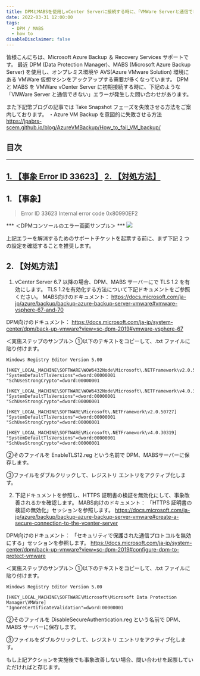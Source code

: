 ```yaml
---
title: DPMとMABSを使用しvCenter Serverに接続する時に、「VMWare Serverと通信できない」Error 33623 が発生した場合の対処方法
date: 2022-03-31 12:00:00
tags:
  - DPM / MABS 
  - how to
disableDisclaimer: false
---
```


<!-- more -->
皆様こんにちは、Microsoft Azure Backup ＆ Recovery Services サポートです。
最近 DPM (Data Protection Manager)、MABS (Microsoft Azure Backup Server) を使用し、オンプレミス環境や AVS(Azure VMware Solution) 環境にある VMWare 仮想マシンをアックアップする需要が多くなっています。
DPM と MABS を VMWare vCenter Server に初期接続する時に、下記のような「VMWare Server と通信できない」エラーが発生した問い合わせがあります。

また下記幣ブログの記事では Take Snapshot フェーズを失敗させる方法をご案内しております。
・Azure VM Backup を意図的に失敗させる方法
https://jpabrs-scem.github.io/blog/AzureVMBackup/How_to_fail_VM_backup/

## 目次
-----------------------------------------------------------
[1. 【事象 Error ID 33623】](#1)
[2. 【対処方法】](#2)
-----------------------------------------------------------



## 1. 【事象】<a id="1"></a>
>Error ID 33623 
>Internal error code 0x80990EF2 

*** ＜DPMコンソールのエラー画面サンプル＞ ***
![](https://user-images.githubusercontent.com/71251920/161022695-3e7da576-4708-442b-800a-45d94a32f307.png)





上記エラーを解消するためのサポートチケットを起票する前に、まず下記 2 つの設定を確認することを推奨します。

## 2. 【対処方法】<a id="2"></a>
1. vCenter Server 6.7 以降の場合、DPM、MABS サーバーにで TLS 1.2 を有効にします。
TLS 1.2を有効化する方法について下記ドキュメントをご参照ください。
 MABS向けのドキュメント：
https://docs.microsoft.com/ja-jp/azure/backup/backup-azure-backup-server-vmware#vmware-vsphere-67-and-70

DPM向けのドキュメント：
https://docs.microsoft.com/ja-jp/system-center/dpm/back-up-vmware?view=sc-dpm-2019#vmware-vsphere-67

＜実施ステップのサンプル＞
①以下のテキストをコピーして、.txt ファイルに貼り付けます。
```
Windows Registry Editor Version 5.00

[HKEY_LOCAL_MACHINE\SOFTWARE\WOW6432Node\Microsoft\.NETFramework\v2.0.50727]
"SystemDefaultTlsVersions"=dword:00000001
"SchUseStrongCrypto"=dword:00000001

[HKEY_LOCAL_MACHINE\SOFTWARE\WOW6432Node\Microsoft\.NETFramework\v4.0.30319]
"SystemDefaultTlsVersions"=dword:00000001
"SchUseStrongCrypto"=dword:00000001

[HKEY_LOCAL_MACHINE\SOFTWARE\Microsoft\.NETFramework\v2.0.50727]
"SystemDefaultTlsVersions"=dword:00000001
"SchUseStrongCrypto"=dword:00000001

[HKEY_LOCAL_MACHINE\SOFTWARE\Microsoft\.NETFramework\v4.0.30319]
"SystemDefaultTlsVersions"=dword:00000001
"SchUseStrongCrypto"=dword:00000001
```
②そのファイルを EnableTLS12.reg という名前で DPM、MABSサーバーに保存します。

③ファイルをダブルクリックして、レジストリ エントリをアクティブ化します。



2. 下記ドキュメントを参照し、HTTPS 証明書の検証を無効化にして、事象改善されるかを確認します。
 MABS向けのドキュメント：
「HTTPS 証明書の検証の無効化」セッションを参照します。
https://docs.microsoft.com/ja-jp/azure/backup/backup-azure-backup-server-vmware#create-a-secure-connection-to-the-vcenter-server

DPM向けのドキュメント：
「セキュリティで保護された通信プロトコルを無効にする」セッションを参照します。
https://docs.microsoft.com/ja-jp/system-center/dpm/back-up-vmware?view=sc-dpm-2019#configure-dpm-to-protect-vmware

＜実施ステップのサンプル＞
①以下のテキストをコピーして、.txt ファイルに貼り付けます。
```
Windows Registry Editor Version 5.00

[HKEY_LOCAL_MACHINE\SOFTWARE\Microsoft\Microsoft Data Protection Manager\VMWare]
"IgnoreCertificateValidation"=dword:00000001
```

②そのファイルを DisableSecureAuthentication.reg という名前で DPM、MABS サーバーに保存します。

③ファイルをダブルクリックして、レジストリ エントリをアクティブ化します。



もし上記アクションを実施後でも事象改善しない場合、問い合わせを起票していただければと存じます。
